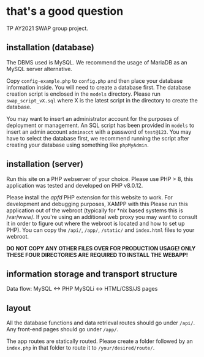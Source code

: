 # that's a good question
TP AY2021 SWAP group project.

## installation (database)
The DBMS used is MySQL. We recommend the usage of MariaDB as an MySQL server alternative.

Copy `config-example.php` to `config.php` and then place your database information inside. You will need to create a database first.
The database creation script is enclosed in the `models` directory. Please run `swap_script_vX.sql` where X is the latest script in the directory to create the database.

You may want to insert an administrator account for the purposes of deployment or management. An SQL script has been provided in `models` to insert an admin account `adminacct` with a password of `test@123`. You may have to select the database first, we recommend running the script after creating your database using something like `phpMyAdmin`.

## installation (server)
Run this site on a PHP webserver of your choice. Please use PHP > 8, this application was tested and developed on PHP v8.0.12.

Please install the *apfd* PHP extension for this website to work. For development and debugging purposes, XAMPP with this Please run this application out of the webroot (typically for \*nix based systems this is /var/www/. If you're using an additional web proxy you may want to consult it in order to figure out where the webroot is located and how to set up PHP). You can copy the `/api/`, `/app/`, `/static/` and `index.html` files to your webroot.

**DO NOT COPY ANY OTHER FILES OVER FOR PRODUCTION USAGE! ONLY THESE FOUR DIRECTORIES ARE REQUIRED TO INSTALL THE WEBAPP!**

## information storage and transport structure
Data flow:
MySQL <-> PHP MySQLi <-> HTML/CSS/JS pages

## layout
All the database functions and data retrieval routes should go under `/api/`. Any front-end pages should go under `/app/`.

The app routes are statically routed. Please create a folder followed by an `index.php` in that folder to route it to `/your/desired/route/`.
